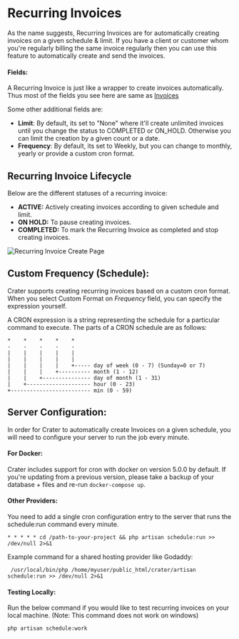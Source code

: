# Recurring Invoices

As the name suggests, Recurring Invoices are for automatically creating invoices on a given schedule & limit. If you have a client or customer whom you're regularly billing the same invoice regularly then you can use this feature to automatically create and send the invoices.

#### Fields:

A Recurring Invoice is just like a wrapper to create invoices automatically. Thus most of the fields you see here are same as [Invoices](./invoices.md#add-new-invoice)

Some other additional fields are:

- **Limit**: By default, its set to "None" where it'll create unlimited invoices until you change the status to COMPLETED or ON_HOLD. Otherwise you can limit the creation by a given count or a date.
- **Frequency**: By default, its set to Weekly, but you can change to monthly, yearly or provide a custom cron format.

## Recurring Invoice Lifecycle

Below are the different statuses of a recurring invoice:

- **ACTIVE:** Actively creating invoices according to given schedule and limit.
- **ON HOLD:** To pause creating invoices.
- **COMPLETED:** To mark the Recurring Invoice as completed and stop creating invoices.

![Recurring Invoice Create Page](/images/recurring-invoices.png)

## Custom Frequency (Schedule):

Crater supports creating recurring invoices based on a custom cron format. When you select Custom Format on _Frequency_ field, you can specify the expression yourself.

A CRON expression is a string representing the schedule for a particular command to execute. The parts of a CRON schedule are as follows:

```
*    *    *    *    *
-    -    -    -    -
|    |    |    |    |
|    |    |    |    |
|    |    |    |    +----- day of week (0 - 7) (Sunday=0 or 7)
|    |    |    +---------- month (1 - 12)
|    |    +--------------- day of month (1 - 31)
|    +-------------------- hour (0 - 23)
+------------------------- min (0 - 59)

```

## Server Configuration:

In order for Crater to automatically create Invoices on a given schedule, you will need to configure your server to run the job every minute.

#### For Docker:

Crater includes support for cron with docker on version 5.0.0 by default. If you're updating from a previous version, please take a backup of your database + files and re-run `docker-compose up`.

#### Other Providers:

You need to add a single cron configuration entry to the server that runs the schedule:run command every minute.

```
* * * * * cd /path-to-your-project && php artisan schedule:run >> /dev/null 2>&1
```

Example command for a shared hosting provider like Godaddy:

```
 /usr/local/bin/php /home/myuser/public_html/crater/artisan schedule:run >> /dev/null 2>&1
```

#### Testing Locally:

Run the below command if you would like to test recurring invoices on your local machine. (Note: This command does not work on windows)

```
php artisan schedule:work
```
